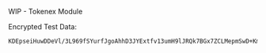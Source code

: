 WIP - Tokenex Module

Encrypted Test Data: 
 
    KDEpseiHuwDDeVl/3L969fSYurfJgoAhhD3JYExtfv13umH9lJRQk7BGx7ZCLMepmSwD+KmIXyww6PHMs6IB7ai1VdCVX1jN6mJxNX/NkygkFlMCcPLsxnP7ZZmrSwWD46Tkzunfh46cVIIZtXEOR9vYh0QzUtlD3SYx5Ocw0JWYONW3aOvLXetQAk7jpt/3+vfAAERyXI5P2Nac8mF2Gm/jkuUKKoPUTd4S4WchCsLU1L084Q8xRaM60Qcwng68mKdEwdOdtByl2ZzPqzvAiyfFhzO9mG0yi8qp5Kg9m3QjQhGVF7OC8+N9zwKQk5y0h2R7DCrPoCt4aoIAlamkyA==